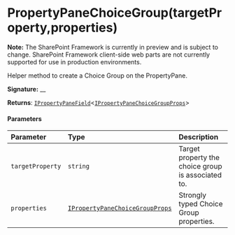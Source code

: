 # PropertyPaneChoiceGroup(targetProperty,properties)
**Note:** The SharePoint Framework is currently in preview and is subject to change. SharePoint Framework client-side web parts are not currently supported for use in production environments.



Helper method to create a Choice Group on the PropertyPane.

**Signature:** __

**Returns**: [`IPropertyPaneField`](../sp-webpart-base/ipropertypanefield.md)<[`IPropertyPaneChoiceGroupProps`](../sp-webpart-base/ipropertypanechoicegroupprops.md)>





#### Parameters


| Parameter	   | Type    | Description |
|:-------------|:---------------|:------------|
| `targetProperty`    | `string` | Target property the choice group is associated to. |
| `properties`    | [`IPropertyPaneChoiceGroupProps`](../sp-webpart-base/ipropertypanechoicegroupprops.md) | Strongly typed Choice Group properties. |


